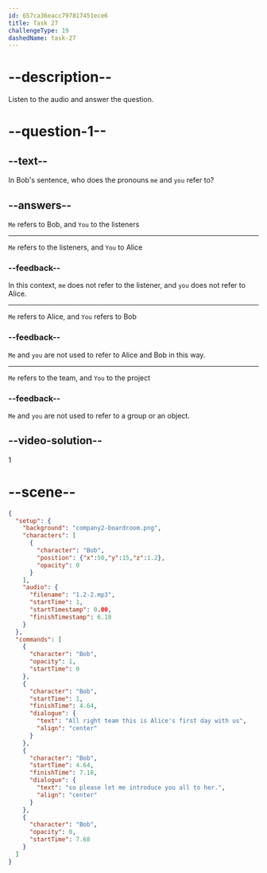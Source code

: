```yaml
---
id: 657ca36eacc797817451ece6
title: Task 27
challengeType: 19
dashedName: task-27
---
```


<!--
AUDIO REFERENCE:
Bob: Alright, team. This is Alice's first day with us, so please let me introduce you all to her.
-->


# --description--

Listen to the audio and answer the question. 

# --question-1--

## --text--

In Bob's sentence, who does the pronouns `me` and `you` refer to?

## --answers--

`Me` refers to Bob, and `You` to the listeners

---

`Me` refers to the listeners, and `You` to Alice

### --feedback--

In this context, `me` does not refer to the listener, and `you` does not refer to Alice.

---

`Me` refers to Alice, and `You` refers to Bob

### --feedback--

`Me` and `you` are not used to refer to Alice and Bob in this way.

---

`Me` refers to the team, and `You` to the project

### --feedback--

`Me` and `you` are not used to refer to a group or an object.

## --video-solution--

1

# --scene--

```json
{
  "setup": {
    "background": "company2-boardroom.png",
    "characters": [
      {
        "character": "Bob",
        "position": {"x":50,"y":15,"z":1.2},
        "opacity": 0
      }
    ],
    "audio": {
      "filename": "1.2-2.mp3",
      "startTime": 1,
      "startTimestamp": 0.00,
      "finishTimestamp": 6.18
    }
  },
  "commands": [
    {
      "character": "Bob",
      "opacity": 1,
      "startTime": 0
    },
    {
      "character": "Bob",
      "startTime": 1,
      "finishTime": 4.64,
      "dialogue": {
        "text": "All right team this is Alice's first day with us",
        "align": "center"
      }
    },
    {
      "character": "Bob",
      "startTime": 4.64,
      "finishTime": 7.18,
      "dialogue": {
        "text": "so please let me introduce you all to her.",
        "align": "center"
      }
    },
    {
      "character": "Bob",
      "opacity": 0,
      "startTime": 7.68
    }
  ]
}
```
